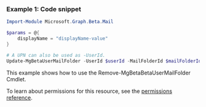 ### Example 1: Code snippet

```powershellImport-Module Microsoft.Graph.Beta.Mail

$params = @{
	displayName = "displayName-value"
}

# A UPN can also be used as -UserId.
Update-MgBetaUserMailFolder -UserId $userId -MailFolderId $mailFolderId -BodyParameter $params
```
This example shows how to use the Remove-MgBetaBetaUserMailFolder Cmdlet.
To learn about permissions for this resource, see the [permissions reference](/graph/permissions-reference).

